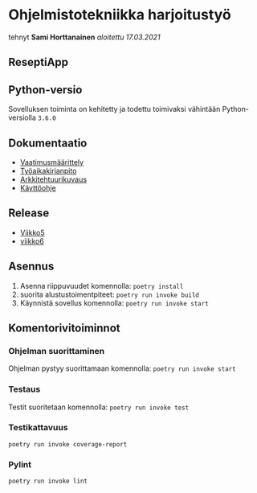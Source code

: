 # Ohjelmistotekniikka harjoitustyö

tehnyt **Sami Horttanainen**
*aloitettu 17.03.2021*

## ReseptiApp

## Python-versio
Sovelluksen toiminta on kehitetty ja todettu toimivaksi vähintään Python-versiolla ```3.6.0 ```
## Dokumentaatio
- [Vaatimusmäärittely](https://github.com/HorttanainenSami/ot-harjoitustyo/blob/master/dokumentit/vaatimusmaarittely.md)
- [Työaikakirjanpito](https://github.com/HorttanainenSami/ot-harjoitustyo/blob/master/dokumentit/tyoaikakirjanpito.md)
- [Arkkitehtuurikuvaus](https://github.com/HorttanainenSami/ot-harjoitustyo/blob/master/dokumentit/arkkitehtuuri.md)
- [Käyttöohje](https://github.com/HorttanainenSami/ot-harjoitustyo/blob/master/dokumentit/kayttoohje.md)

## Release
- [Viikko5](https://github.com/HorttanainenSami/ot-harjoitustyo/releases/tag/viikko_5)
- [viikko6](https://github.com/HorttanainenSami/ot-harjoitustyo/releases/tag/viikko6)
## Asennus
1. Asenna riippuvuudet komennolla:
 ```poetry install```
2. suorita alustustoimentpiteet:
```poetry run invoke build```
3. Käynnistä sovellus komennolla:
```poetry run invoke start```

## Komentorivitoiminnot
### Ohjelman suorittaminen
Ohjelman pystyy suorittamaan komennolla:
```poetry run invoke start```
### Testaus
Testit suoritetaan komennolla:
```poetry run invoke test```
### Testikattavuus
```poetry run invoke coverage-report```
### Pylint
```poetry run invoke lint```
